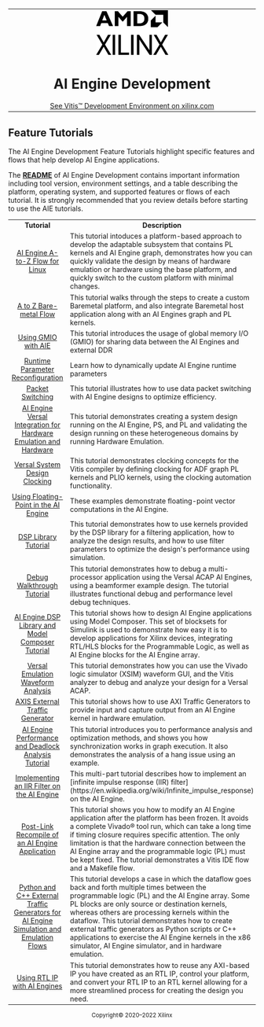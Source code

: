 <table class="sphinxhide" width="100%">
 <tr width="100%">
    <td align="center"><img src="https://raw.githubusercontent.com/Xilinx/Image-Collateral/main/xilinx-logo.png" width="30%"/><h1>AI Engine Development</h1>
    <a href="https://www.xilinx.com/products/design-tools/vitis.html">See Vitis™ Development Environment on xilinx.com</br></a>
    </td>
 </tr>
</table>

## Feature Tutorials
The AI Engine Development Feature Tutorials highlight specific features and flows that help develop AI Engine applications.

The <a href="../README.md">**README**</a> of AI Engine Development contains important information including tool version, environment settings, and a table describing the platform, operating system, and supported features or flows of each tutorial. It is strongly recommended that you review details before starting to use the AIE tutorials.

 <table style="width:100%">
 <tr>
 <td width="35%" align="center"><b>Tutorial</b>
 <td width="65%" align="center"><b>Description</b>
 </tr>
 <tr>
 <td align="center"><a href="./18-aie_a_to_z_custom_linux_platform/">AI Engine A-to-Z Flow for Linux</a></td>
 <td>This tutorial intoduces a platform-based approach to develop the adaptable subsystem that contains PL kernels and AI Engine graph, demonstrates how you can quickly validate the design by means of hardware emulation or hardware using the base platform, and quickly switch to the custom platform with minimal changes.</td>
 </tr>
 <tr>
 <td align="center"><a href="./01-aie_a_to_z/">A to Z Bare-metal Flow</a></td>
 <td>This tutorial walks through the steps to create a custom Baremetal platform, and also integrate Baremetal host application along with  an AI Engines graph and PL kernels.</td>
 </tr>
 <tr>
 <td align="center"><a href="./02-using-gmio/">Using GMIO with AIE</a></td>
 <td>This tutorial introduces the usage of global memory I/O (GMIO) for sharing data between the AI Engines and external DDR</td>
 </tr>
  <tr>
 <td align="center"><a href="./03-rtp-reconfiguration/">Runtime Parameter Reconfiguration</a></td>
 <td>Learn how to dynamically update AI Engine runtime parameters</td>
 </tr>
  <tr>
 <td align="center"><a href="./04-packet-switching/">Packet Switching</a></td>
 <td>This tutorial illustrates how to use data packet switching with AI Engine designs to optimize efficiency.</td>
 </tr>
  <tr>
 <td align="center"><a href="./05-AI-engine-versal-integration/">AI Engine Versal Integration for Hardware Emulation and Hardware</a></td>
 <td>This tutorial demonstrates creating a system design running on the AI Engine, PS, and PL and validating the design running on these heterogeneous domains by running Hardware Emulation.</td>
 </tr>
 <tr>
 <td align="center"><a href="./06-versal-system-design-clocking-tutorial/">Versal System Design Clocking</a></td>
 <td>This tutorial demonstrates clocking concepts for the Vitis compiler by defining clocking for ADF graph PL kernels and PLIO kernels, using the clocking automation functionality.</td>
 </tr>
  <tr>
 <td align="center"><a href="./07-AI-Engine-Floating-Point/">Using Floating-Point in the AI Engine</a></td>
 <td>These examples demonstrate floating-point vector computations in the AI Engine.</td>
 </tr>
  <tr>
 <td align="center"><a href="./08-dsp-library/">DSP Library Tutorial</a></td>
 <td>This tutorial demonstrates how to use kernels provided by the DSP library for a filtering application, how to analyze the design results, and how to use filter parameters to optimize the design's performance using simulation.</td>
 </tr>
 <tr>
 <td align="center"><a href="./09-debug-walkthrough/">Debug Walkthrough Tutorial</a></td>
 <td>
This tutorial demonstrates how to debug a multi-processor application using the Versal ACAP AI Engines, using a beamformer example design. The tutorial illustrates functional debug and performance level debug techniques.</td>
 </tr>
 <tr>
 <td align="center"><a href="./10-aie-dsp-lib-model-composer/">AI Engine DSP Library and Model Composer Tutorial</a></td>
 <td>
This tutorial shows how to design AI Engine applications using Model Composer. This set of blocksets for Simulink is used to demonstrate how easy it is to develop applications for Xilinx devices, integrating RTL/HLS blocks for the Programmable Logic, as well as AI Engine blocks for the AI Engine array.</td>
 </tr>
 <tr>
 <td align="center"><a href="./11-ai-engine-emulation-waveform-analysis/">Versal Emulation Waveform Analysis</a></td>
 <td>
This tutorial demonstrates how you can use the Vivado logic simulator (XSIM) waveform GUI, and the Vitis analyzer to debug and analyze your design for a Versal ACAP.</td>
 </tr>
 <tr>
 <td align="center"><a href="./12-axis-traffic-generator/">AXIS External Traffic Generator</a></td>
 <td>
This tutorial shows how to use AXI Traffic Generators to provide input and capture output from an AI Engine kernel in hardware emulation.</td>
 </tr>
  <tr>
 <td align="center"><a href="./13-aie-performance-analysis/">AI Engine Performance and Deadlock Analysis Tutorial</a></td>
 <td>
This tutorial introduces you to performance analysis and optimization methods, and shows you how synchronization works in graph execution. It also demonstrates the analysis of a hang issue using an example. </td>
 </tr>
  <tr>
 <td align="center"><a href="./14-implementing-iir-filter/">Implementing an IIR Filter on the AI Engine</a></td>
 <td>
This multi-part tutorial describes how to implement an [infinite impulse response (IIR) filter](https://en.wikipedia.org/wiki/Infinite_impulse_response) on the AI Engine.</td>
 </tr>
 <tr>
 <td align="center"><a href="./15-post-link-recompile/">Post-Link Recompile of an AI Engine Application </a></td>
 <td>This tutorial shows you how to modify an AI Engine application after the platform has been frozen. It avoids a complete Vivado® tool run, which can take a long time if timing closure requires specific attention. The only limitation is that the hardware connection between the AI Engine array and the programmable logic (PL) must be kept fixed. The tutorial demonstrates a Vitis IDE flow and a Makefile flow.</td>
 </tr>
  <tr>
 <td align="center"><a href="./16-external-traffic-generator-aie/">Python and C++ External Traffic Generators for AI Engine Simulation and Emulation Flows</a></td>
 <td>This tutorial develops a case in which the dataflow goes back and forth multiple times between the programmable logic (PL) and the AI Engine array. Some PL blocks are only source or destination kernels, whereas others are processing kernels within the dataflow. This tutorial demonstrates how to create external traffic generators as Python scripts or C++ applications to exercise the AI Engine kernels in the x86 simulator, AI Engine simulator, and in hardware emulation.</td>
 </tr>
<tr>
 <td align="center"><a href="./17-RTL-IP-with-AIE-Engines/">Using RTL IP with AI Engines</a></td>
 <td>This tutorial demonstrates how to reuse any AXI-based IP you have created as an RTL IP, control your platform, and convert your RTL IP to an RTL kernel allowing for a more streamlined process for creating the design you need.</td>
</tr>
 </table>


<p align="center"><sup>Copyright&copy; 2020–2022 Xilinx</sup></p>
